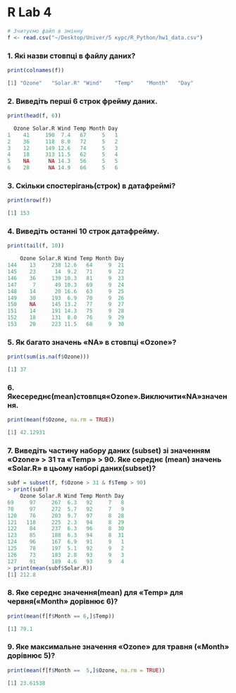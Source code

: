 # R Lab 4


````R
# Зчитуємо файл в змінну
f <- read.csv("~/Desktop/Univer/5 курс/R_Python/hw1_data.csv")
````
### 1. Які назви стовпці в файлу даних?
````R
print(colnames(f))

[1] "Ozone"   "Solar.R" "Wind"    "Temp"    "Month"   "Day"    
````
### 2. Виведіть перші 6 строк фрейму даних.
````R
print(head(f, 6))

  Ozone Solar.R Wind Temp Month Day
1    41     190  7.4   67     5   1
2    36     118  8.0   72     5   2
3    12     149 12.6   74     5   3
4    18     313 11.5   62     5   4
5    NA      NA 14.3   56     5   5
6    28      NA 14.9   66     5   6
````
### 3. Скільки спостерігань(строк) в датафреймі?
````R
print(nrow(f))

[1] 153

````
### 4. Виведіть останні 10 строк датафрейму.
````R
print(tail(f, 10))

    Ozone Solar.R Wind Temp Month Day
144    13     238 12.6   64     9  21
145    23      14  9.2   71     9  22
146    36     139 10.3   81     9  23
147     7      49 10.3   69     9  24
148    14      20 16.6   63     9  25
149    30     193  6.9   70     9  26
150    NA     145 13.2   77     9  27
151    14     191 14.3   75     9  28
152    18     131  8.0   76     9  29
153    20     223 11.5   68     9  30

````
### 5. Як багато значень «NA» в стовпці «Ozone»?
````R
print(sum(is.na(f$Ozone)))

[1] 37
````
### 6. Якесереднє(mean)стовпця«Ozone».Виключити«NA»значення.
````R
print(mean(f$Ozone, na.rm = TRUE))

[1] 42.12931
````
### 7. Виведіть частину набору даних (subset) зі значенням «Ozone» > 31 та «Temp» > 90. Яке середнє (mean) значень «Solar.R» в цьому наборі даних(subset)?
````R
subf = subset(f, f$Ozone > 31 & f$Temp > 90)
> print(subf)
    Ozone Solar.R Wind Temp Month Day
69     97     267  6.3   92     7   8
70     97     272  5.7   92     7   9
120    76     203  9.7   97     8  28
121   118     225  2.3   94     8  29
122    84     237  6.3   96     8  30
123    85     188  6.3   94     8  31
124    96     167  6.9   91     9   1
125    78     197  5.1   92     9   2
126    73     183  2.8   93     9   3
127    91     189  4.6   93     9   4
> print(mean(subf$Solar.R))
[1] 212.8

````
### 8. Яке середнє значення(mean) для «Temp» для червня(«Month» дорівнює 6)?
````R
print(mean(f[f$Month == 6,]$Temp))

[1] 79.1
````
### 9. Яке максимальне значення «Ozone» для травня («Month» дорівнює 5)?
````R
print(mean(f[f$Month ==  5,]$Ozone, na.rm = TRUE))

[1] 23.61538
````
